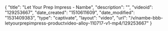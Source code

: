 {
    "title": "Let Your Prep Impress - Nambe",
    "description": "",
    "videoid": "129253667",
    "date_created": "1510611609",
    "date_modified": "1531409383",
    "type": "captivate",
    "layout": "video",
    "url": "\/v\/nambe-bbb-letyourprepimpress-productvideo-alloy-110717-v1-mp4\/129253667"
}